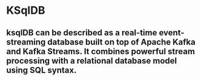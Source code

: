 # KSqlDB
## ksqlDB can be described as a real-time event-streaming database built on top of Apache Kafka and Kafka Streams. It combines powerful stream processing with a relational database model using SQL syntax.


